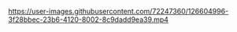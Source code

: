 https://user-images.githubusercontent.com/72247360/126604996-3f28bbec-23b6-4120-8002-8c9dadd9ea39.mp4
